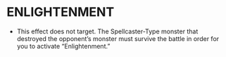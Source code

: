 # ENLIGHTENMENT

*   This effect does not target. The Spellcaster-Type monster that destroyed the opponent’s monster must survive the battle in order for you to activate “Enlightenment.”
